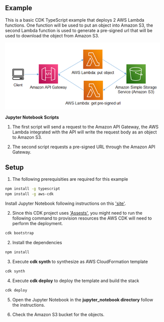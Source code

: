 ## Example
This is a basic CDK TypeScript example that deploys 2 AWS Lambda functions. One function will be used to put an object into Amazon S3, the second Lambda function is used to generate a pre-signed url that will be used to download the object from Amazon S3.

![architecture](./images/architecture_2.png "Architecture")


**Jupyter Notebook Scripts**

1. The first script will send a request to the Amazon API Gateway, the AWS Lambda integrated with the API will write the request body as an object to Amazon S3.

2. The second script requests a pre-signed URL through the Amazon API Gateway.

## Setup

1. The following prerequisities are required for this example
  
```bash
npm install -g typescript
npm install -g aws-cdk
```
Install Jupyter Notebook following instructions on this ['site'](https://jupyter.org/install).

2. Since this CDK project uses ['Assests'](https://docs.aws.amazon.com/cdk/latest/guide/assets.html), you might need to run the following command to provision resources the AWS CDK will need to perform the deployment.

```bash 
cdk bootstrap
```

2. Install the dependencies

```bash
npm install
```

3. Execute **cdk synth** to synthesize as AWS CloudFormation template

```bash
cdk synth
```

4. Execute **cdk deploy** to deploy the template and build the stack

```bash
cdk deploy
```

5. Open the Jupyter Notebook in the **jupyter_notebook directory** follow the instructions.

6. Check the Amazon S3 bucket for the objects.